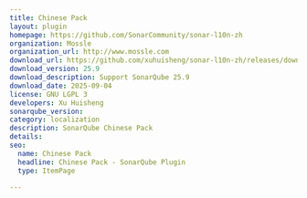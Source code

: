 ```yaml
---
title: Chinese Pack
layout: plugin
homepage: https://github.com/SonarCommunity/sonar-l10n-zh
organization: Mossle
organization_url: http://www.mossle.com
download_url: https://github.com/xuhuisheng/sonar-l10n-zh/releases/download/sonar-l10n-zh-plugin-25.9/sonar-l10n-zh-plugin-25.9.jar
download_version: 25.9
download_description: Support SonarQube 25.9
download_date: 2025-09-04
license: GNU LGPL 3
developers: Xu Huisheng
sonarqube_version: 
category: localization
description: SonarQube Chinese Pack
details: 
seo:
  name: Chinese Pack
  headline: Chinese Pack - SonarQube Plugin
  type: ItemPage

---
```

